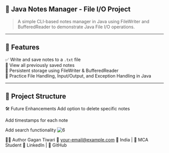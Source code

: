 ## 📝 Java Notes Manager - File I/O Project

> A simple CLI-based notes manager in Java using FileWriter and BufferedReader to demonstrate Java File I/O operations.

---

## 🚀 Features

✅ Write and save notes to a `.txt` file  
📖 View all previously saved notes  
💾 Persistent storage using FileWriter & BufferedReader  
🧠 Practice File Handling, Input/Output, and Exception Handling in Java

---

## 📂 Project Structure

🛠️ Future Enhancements
Add option to delete specific notes

Add timestamps for each note

Add search functionality
![6](https://github.com/user-attachments/assets/a8bacb30-b494-4c7e-8b07-ecfbb5ad0698)


👨‍💻 Author
Gagan Tiwari
📧 your-email@example.com
📍 India | 💼 MCA Student
🔗 LinkedIn | 🔗 GitHub
